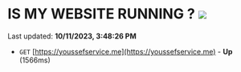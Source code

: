 # IS MY WEBSITE RUNNING ? [![](https://img.shields.io/static/v1?label=Sponsor&message=%E2%9D%A4&logo=GitHub&color=%23fe8e86)](https://github.com/sponsors/<username>)

Last updated: **10/11/2023, 3:48:26 PM**

- `GET` [https://youssefservice.me](https://youssefservice.me) - **Up** (1566ms)
